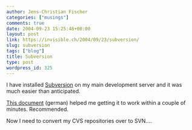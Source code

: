 ```yaml
---
author: Jens-Christian Fischer
categories: ["musings"]
comments: true
date: 2004-09-23 15:25:48+00:00
layout: post
link: https://invisible.ch/2004/09/23/subversion/
slug: subversion
tags: ["blog"]
title: Subversion
type: post
wordpress_id: 325
---
```


I have installed [Subversion](https://subversion.tigris.org) on my main development server and it was much easier than anticipated.

[This document](https://www.linux-fuer-alle.de/doc_show.php?docid=230) (german) helped me getting it to work within a couple of minutes. Recommended.

Now I need to convert my CVS repositories over to SVN....
